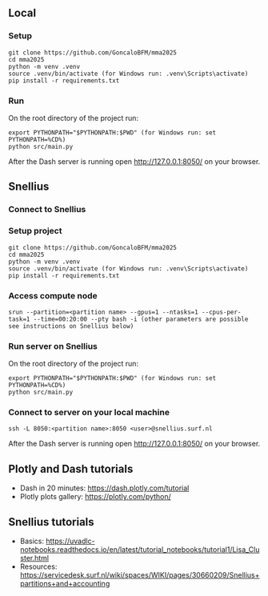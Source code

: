 ## Local
### Setup
```
git clone https://github.com/GoncaloBFM/mma2025
cd mma2025
python -m venv .venv
source .venv/bin/activate (for Windows run: .venv\Scripts\activate)
pip install -r requirements.txt
```

### Run
On the root directory of the project run:
```
export PYTHONPATH="$PYTHONPATH:$PWD" (for Windows run: set PYTHONPATH=%CD%)
python src/main.py
```

After the Dash server is running open http://127.0.0.1:8050/ on your browser.



## Snellius
### Connect to Snellius
### Setup project
```
git clone https://github.com/GoncaloBFM/mma2025
cd mma2025
python -m venv .venv
source .venv/bin/activate (for Windows run: .venv\Scripts\activate)
pip install -r requirements.txt
```

### Access compute node
```
srun --partition=<partition name> --gpus=1 --ntasks=1 --cpus-per-task=1 --time=00:20:00 --pty bash -i (other parameters are possible see instructions on Snellius below)
```

### Run server on Snellius
On the root directory of the project run:
```
export PYTHONPATH="$PYTHONPATH:$PWD" (for Windows run: set PYTHONPATH=%CD%)
python src/main.py
```

### Connect to server on your local machine
```
ssh -L 8050:<partition name>:8050 <user>@snellius.surf.nl
```

After the Dash server is running open http://127.0.0.1:8050/ on your browser.



## Plotly and Dash tutorials
- Dash in 20 minutes: https://dash.plotly.com/tutorial
- Plotly plots gallery: https://plotly.com/python/

## Snellius tutorials
- Basics: https://uvadlc-notebooks.readthedocs.io/en/latest/tutorial_notebooks/tutorial1/Lisa_Cluster.html
- Resources: https://servicedesk.surf.nl/wiki/spaces/WIKI/pages/30660209/Snellius+partitions+and+accounting




